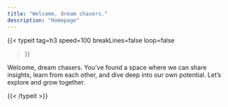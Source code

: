 ```yaml
---
title: "Welcome, dream chasers."
description: "Homepage"
---
```


{{< typeit 
  tag=h3
  speed=100
  breakLines=false
  loop=false
>}}

Welcome, dream chasers. You’ve found a space where we can share insights, learn from each other, and dive deep into our own potential. Let’s explore and grow together.

{{< /typeit >}}